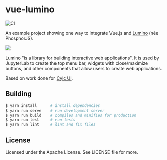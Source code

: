 # vue-lumino

![CI](https://github.com/kinow/vue-lumino/workflows/CI/badge.svg)

An example project showing one way to integrate Vue.js and
[Lumino](https://github.com/jupyterlab/lumino) (née PhosphorJS).

![](./demo.gif)

Lumino "is a library for building interactive web applications". It is used by JupyterLab to create the
top menu bar, widgets with close/maximize buttons, and other components that allow users to create
web applications.

Based on work done for [Cylc UI](https://github.com/cylc/cylc-ui).

## Building

```bash
$ yarn install      # install dependencies
$ yarn run serve    # run development server
$ yarn run build    # compiles and minifies for production
$ yarn run test     # run tests
$ yarn run lint     # lint and fix files
```

## License

Licensed under the Apache License. See LICENSE file for more.
